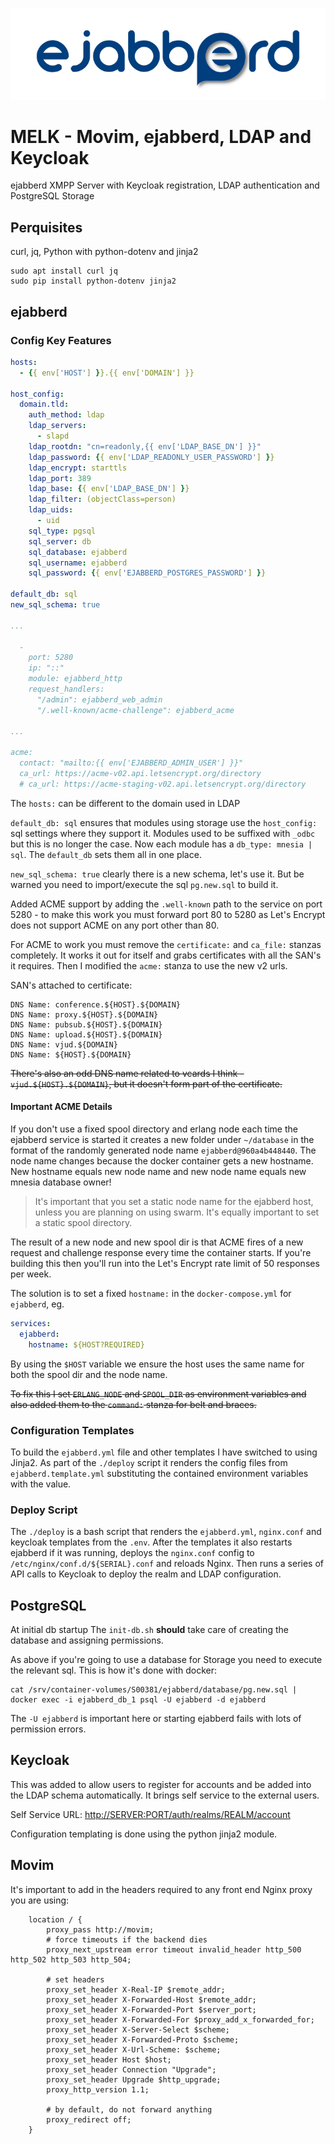 ![ejabberd logo](./.assets/ejabberd_logo.png)

# MELK - Movim, ejabberd, LDAP and Keycloak

ejabberd XMPP Server with Keycloak registration, LDAP authentication and PostgreSQL Storage

## Perquisites

curl, jq, Python with python-dotenv and jinja2

```shell
sudo apt install curl jq
sudo pip install python-dotenv jinja2
```

## ejabberd

### Config Key Features

```yaml
hosts:
  - {{ env['HOST'] }}.{{ env['DOMAIN'] }}

host_config:
  domain.tld:
    auth_method: ldap
    ldap_servers: 
      - slapd
    ldap_rootdn: "cn=readonly,{{ env['LDAP_BASE_DN'] }}"
    ldap_password: {{ env['LDAP_READONLY_USER_PASSWORD'] }}
    ldap_encrypt: starttls
    ldap_port: 389
    ldap_base: {{ env['LDAP_BASE_DN'] }}
    ldap_filter: (objectClass=person)
    ldap_uids:
      - uid
    sql_type: pgsql
    sql_server: db
    sql_database: ejabberd
    sql_username: ejabberd
    sql_password: {{ env['EJABBERD_POSTGRES_PASSWORD'] }}
    
default_db: sql
new_sql_schema: true

...

  -
    port: 5280
    ip: "::"
    module: ejabberd_http
    request_handlers:
      "/admin": ejabberd_web_admin
      "/.well-known/acme-challenge": ejabberd_acme

...

acme:
  contact: "mailto:{{ env['EJABBERD_ADMIN_USER'] }}"
  ca_url: https://acme-v02.api.letsencrypt.org/directory
  # ca_url: https://acme-staging-v02.api.letsencrypt.org/directory

```

The `hosts:` can be different to the domain used in LDAP

`default_db: sql` ensures that modules using storage use the `host_config:` sql settings where they support it. Modules used to be suffixed with `_odbc` but this is no longer the case. Now each module has a `db_type: mnesia | sql`. The `default_db` sets them all in one place.

`new_sql_schema: true` clearly there is a new schema, let's use it. But be warned you need to import/execute the sql `pg.new.sql` to build it.

Added ACME support by adding the `.well-known` path to the service on port 5280 - to make this work you must forward port 80 to 5280 as Let's Encrypt does not support ACME on any port other than 80.

For ACME to work you must remove the `certificate:` and `ca_file:` stanzas completely. It works it out for itself and grabs certificates with all the SAN's it requires. Then I modified the `acme:` stanza to use the new v2 urls.

SAN's attached to certificate:

```text
DNS Name: conference.${HOST}.${DOMAIN}
DNS Name: proxy.${HOST}.${DOMAIN}
DNS Name: pubsub.${HOST}.${DOMAIN}
DNS Name: upload.${HOST}.${DOMAIN}
DNS Name: vjud.${DOMAIN}
DNS Name: ${HOST}.${DOMAIN}
```

<s>There's also an odd DNS name related to vcards I think - `vjud.${HOST}.${DOMAIN}`, but it doesn't form part of the certificate.</s>

#### Important ACME Details

If you don't use a fixed spool directory and erlang node each time the ejabberd service is started it creates a new folder under `~/database` in the format of the randomly generated node name `ejabberd@960a4b448440`. The node name changes because the docker container gets a new hostname. New hostname equals new node name and new node name equals new mnesia database owner!

> It's important that you set a static node name for the ejabberd host, unless you are planning on using swarm. It's equally important to set a static spool directory.

The result of a new node and new spool dir is that ACME fires of a new request and challenge response every time the container starts. If you're building this then you'll run into the Let's Encrypt rate limit of 50 responses per week.

The solution is to set a fixed `hostname:` in the `docker-compose.yml` for `ejabberd`, eg.

```yaml
services:
  ejabberd:
    hostname: ${HOST?REQUIRED}
```

By using the `$HOST` variable we ensure the host uses the same name for both the spool dir and the node name.

<s>To fix this I set `ERLANG_NODE` and `SPOOL_DIR` as environment variables and also added them to the `command:` stanza for belt and braces.</s>

### Configuration Templates

To build the `ejabberd.yml` file and other templates I have switched to using Jinja2. As part of the `./deploy` script it renders the config files from `ejabberd.template.yml` substituting the contained environment variables with the value.

### Deploy Script

The `./deploy` is a bash script that renders the `ejabberd.yml`, `nginx.conf` and keycloak templates from the `.env`. After the templates it also restarts ejabberd if it was running, deploys the `nginx.conf` config to `/etc/nginx/conf.d/${SERIAL}.conf` and reloads Nginx. Then runs a series of API calls to Keycloak to deploy the realm and LDAP configuration.

## PostgreSQL

At initial db startup The `init-db.sh` __should__ take care of creating the database and assigning permissions.

As above if you're going to use a database for Storage you need to execute the relevant sql. This is how it's done with docker:

```shell
cat /srv/container-volumes/S00381/ejabberd/database/pg.new.sql |  docker exec -i ejabberd_db_1 psql -U ejabberd -d ejabberd
```

The `-U ejabberd` is important here or starting ejabberd fails with lots of permission errors.

## Keycloak

This was added to allow users to register for accounts and be added into the LDAP schema automatically. It brings self service to the external users.

Self Service URL: [http://SERVER:PORT/auth/realms/REALM/account](#)

Configuration templating is done using the python jinja2 module.

## Movim

It's important to add in the headers required to any front end Nginx proxy you are using:

```nginx
    location / {
        proxy_pass http://movim;
        # force timeouts if the backend dies
        proxy_next_upstream error timeout invalid_header http_500 http_502 http_503 http_504;

        # set headers
        proxy_set_header X-Real-IP $remote_addr;
        proxy_set_header X-Forwarded-Host $remote_addr;
        proxy_set_header X-Forwarded-Port $server_port;
        proxy_set_header X-Forwarded-For $proxy_add_x_forwarded_for;
        proxy_set_header X-Server-Select $scheme;
        proxy_set_header X-Forwarded-Proto $scheme;
        proxy_set_header X-Url-Scheme: $scheme;
        proxy_set_header Host $host;
        proxy_set_header Connection "Upgrade";
        proxy_set_header Upgrade $http_upgrade;
        proxy_http_version 1.1;

        # by default, do not forward anything
        proxy_redirect off;
    }
```    